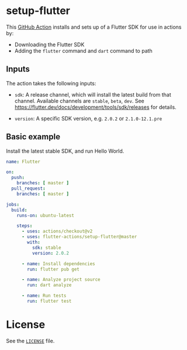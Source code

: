 # setup-flutter

This [GitHub Action]() installs and sets up of a Flutter SDK for use in actions by:

* Downloading the Flutter SDK
* Adding the `flutter` command and `dart` command to path

## Inputs

The action takes the following inputs:
  * `sdk`: A release channel, which will install the latest build from that channel.
    Available channels are `stable`, `beta`, `dev`. See
    https://flutter.dev/docs/development/tools/sdk/releases for details.

  * `version`: A specific SDK version, e.g. `2.0.2` or `2.1.0-12.1.pre`

## Basic example

Install the latest stable SDK, and run Hello World.

```yml
name: Flutter

on:
  push:
    branches: [ master ]
  pull_request:
    branches: [ master ]

jobs:
  build:
    runs-on: ubuntu-latest

    steps:
      - uses: actions/checkout@v2
      - uses: flutter-actions/setup-flutter@master
        with:
          sdk: stable
          version: 2.0.2

      - name: Install dependencies
        run: flutter pub get

      - name: Analyze project source
        run: dart analyze

      - name: Run tests
        run: flutter test
```

# License

See the [`LICENSE`](LICENSE) file.
